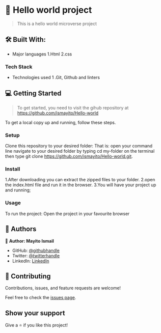 
# 📖 Hello world project

> This is a hello world microverse project

## 🛠 Built With:
- Major languages
 1.Html
 2.css

### Tech Stack 
- Technologies used
 1 .Git, Github and linters

## 💻 Getting Started 

> To get started, you need to visit the gihub repository at https://github.com/ismayito/Hello-world

To get a local copy up and running, follow these steps.


### Setup

Clone this repository to your desired folder:
That is: 
open your command line 
navigate to your desired folder by typing cd my-folder on the terminal
then type  git clone https://github.com/ismayito/Hello-world.git.

### Install
1.After downloading you can extract the zipped files to your folder.
2.open the index.html file and run it in the browser.
3.You will have your project up and running;


### Usage

To run the project:
Open the project in your favourite browser


## 👥 Authors <a name="authors"></a>

👤 **Author: Mayito Ismail**

- GitHub: [@githubhandle](https://github.com/ismayito)
- Twitter: [@twitterhandle](https://twitter.com/@IsmailMayito)
- LinkedIn: [LinkedIn](https://www.linkedin.com/in/mayito-ismail-2b0067178/)

## 🤝 Contributing

Contributions, issues, and feature requests are welcome!

Feel free to check the [issues page](../../issues/).

## Show your support

Give a ⭐️ if you like this project!





 

